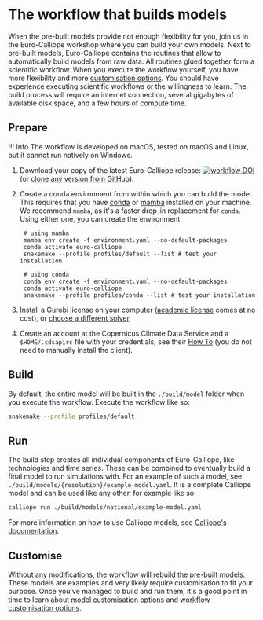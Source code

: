 # The workflow that builds models

When the pre-built models provide not enough flexibility for you, join us in the Euro-Calliope workshop where you can build your own models.
Next to pre-built models, Euro-Calliope contains the routines that allow to automatically build models from raw data.
All routines glued together form a scientific workflow.
When you execute the workflow yourself, you have more flexibility and more [customisation options](./customisation.md).
You should have experience executing scientific workflows or the willingness to learn.
The build process will require an internet connection, several gigabytes of available disk space, and a few hours of compute time.

## Prepare

!!! Info
    The workflow is developed on macOS, tested on macOS and Linux, but it cannot run natively on Windows.

1. Download your copy of the latest Euro-Calliope release: [![workflow DOI](https://img.shields.io/badge/workflow-10.5281/zenodo.3949793-blue)](https://doi.org/10.5281/zenodo.3949793) (or [clone any version from GitHub](https://github.com/calliope-project/euro-calliope)).

2. Create a conda environment from within which you can build the model.
This requires that you have [conda](https://conda.io) or [mamba](https://mamba.readthedocs.io/) installed on your machine.
We recommend `mamba`, as it's a faster drop-in replacement for `conda`.
Using either one, you can create the environment:

        # using mamba
        mamba env create -f environment.yaml --no-default-packages
        conda activate euro-calliope
        snakemake --profile profiles/default --list # test your installation

        # using conda
        conda env create -f environment.yaml --no-default-packages
        conda activate euro-calliope
        snakemake --profile profiles/conda --list # test your installation

3. Install a Gurobi license on your computer ([academic license](https://www.gurobi.com/downloads/end-user-license-agreement-academic/) comes at no cost), or [choose a different solver](./customisation.md#manual).

4. Create an account at the Copernicus Climate Data Service and a `$HOME/.cdsapirc` file with your credentials; see their [How To](https://cds.climate.copernicus.eu/api-how-to) (you do not need to manually install the client).

## Build

By default, the entire model will be built in the `./build/model` folder when you execute the workflow.
Execute the workflow like so:

```bash
snakemake --profile profiles/default
```

## Run

The build step creates all individual components of Euro-Calliope, like technologies and time series.
These can be combined to eventually build a final model to run simulations with.
For an example of such a model, see `./build/models/{resolution}/example-model.yaml`.
It is a complete Calliope model and can be used like any other, for example like so:

```bash
calliope run ./build/models/national/example-model.yaml
```

For more information on how to use Calliope models, see [Calliope's documentation](https://calliope.readthedocs.io/en/v0.6.7/).

## Customise

Without any modifications, the workflow will rebuild the [pre-built models](../model/pre-built.md).
These models are examples and very likely require customisation to fit your purpose.
Once you've managed to build and run them, it's a good point in time to learn about [model customisation options](../model/customisation.md) and [workflow customisation options](./customisation.md).
